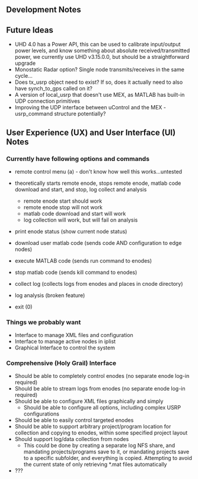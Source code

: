 ## Development Notes

## Future Ideas

- UHD 4.0 has a Power API, this can be used to calibrate input/output power levels, and know something about absolute received/transmitted power, we currently use UHD v3.15.0.0, but should be a straightforward upgrade
- Monostatic Radar option?  Single node transmits/receives in the same cycle...
- Does tx_usrp object need to exist?  If so, does it actually need to also have synch_to_gps called on it?
- A version of local_usrp that doesn't use MEX, as MATLAB has built-in UDP connection primitives
- Improving the UDP interface between uControl and the MEX - usrp_command structure potentially?


## User Experience (UX) and User Interface (UI) Notes

### Currently have following options and commands

- remote control menu (a) - don't know how well this works...untested

- theoretically starts remote enode, stops remote enode, matlab code download and start, and stop, log collect and analysis
  - remote enode start should work
  - remote enode stop will not work
  - matlab code download and start will work
  - log collection will work, but will fail on analysis

- print enode status (show current node status)
- download user matlab code (sends code AND configuration to edge nodes)
- execute MATLAB code (sends run command to enodes)
- stop matlab code (sends kill command to enodes)
- collect log (collects logs from enodes and places in cnode directory)
- log analysis (broken feature)
- exit (0)

### Things we probably want

- Interface to manage XML files and configuration
- Interface to manage active nodes in iplist
- Graphical Interface to control the system

### Comprehensive (Holy Grail) Interface

- Should be able to completely control enodes (no separate enode log-in required)
- Should be able to stream logs from enodes (no separate enode log-in required)
- Should be able to configure XML files graphically and simply
  - Should be able to configure all options, including complex USRP configurations
- Should be able to easily control targeted enodes
- Should be able to support arbitrary project/program location for collection and copying to enodes, within some specified project layout
- Should support log/data collection from nodes
  - This could be done by creating a separate log NFS share, and mandating projects/programs save to it, or mandating projects save to a specific subfolder, and everything is copied.  Attempting to avoid the current state of only retrieving *.mat files automatically
- ???
